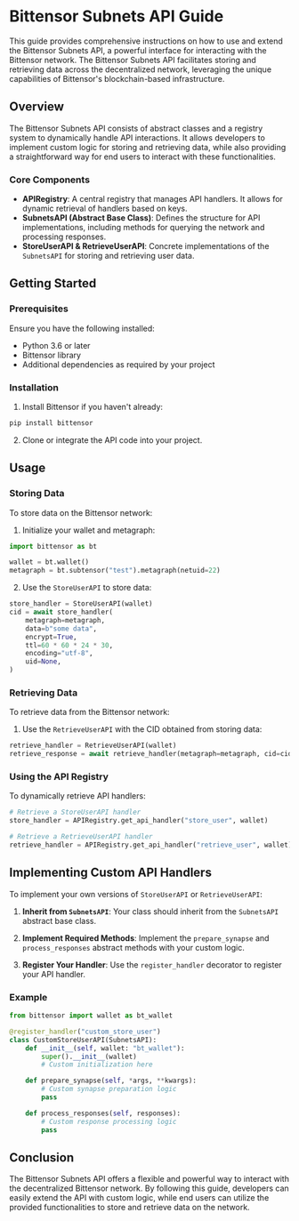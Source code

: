 # Bittensor Subnets API Guide

This guide provides comprehensive instructions on how to use and extend the Bittensor Subnets API, a powerful interface for interacting with the Bittensor network. The Bittensor Subnets API facilitates storing and retrieving data across the decentralized network, leveraging the unique capabilities of Bittensor's blockchain-based infrastructure.

## Overview

The Bittensor Subnets API consists of abstract classes and a registry system to dynamically handle API interactions. It allows developers to implement custom logic for storing and retrieving data, while also providing a straightforward way for end users to interact with these functionalities.

### Core Components

- **APIRegistry**: A central registry that manages API handlers. It allows for dynamic retrieval of handlers based on keys.
- **SubnetsAPI (Abstract Base Class)**: Defines the structure for API implementations, including methods for querying the network and processing responses.
- **StoreUserAPI & RetrieveUserAPI**: Concrete implementations of the `SubnetsAPI` for storing and retrieving user data.

## Getting Started

### Prerequisites

Ensure you have the following installed:
- Python 3.6 or later
- Bittensor library
- Additional dependencies as required by your project

### Installation

1. Install Bittensor if you haven't already:

```bash
pip install bittensor
```

2. Clone or integrate the API code into your project.

## Usage

### Storing Data

To store data on the Bittensor network:

1. Initialize your wallet and metagraph:

```python
import bittensor as bt

wallet = bt.wallet()
metagraph = bt.subtensor("test").metagraph(netuid=22)
```

2. Use the `StoreUserAPI` to store data:

```python
store_handler = StoreUserAPI(wallet)
cid = await store_handler(
    metagraph=metagraph,
    data=b"some data",
    encrypt=True,
    ttl=60 * 60 * 24 * 30,
    encoding="utf-8",
    uid=None,
)
```

### Retrieving Data

To retrieve data from the Bittensor network:

1. Use the `RetrieveUserAPI` with the CID obtained from storing data:

```python
retrieve_handler = RetrieveUserAPI(wallet)
retrieve_response = await retrieve_handler(metagraph=metagraph, cid=cid)
```

### Using the API Registry

To dynamically retrieve API handlers:

```python
# Retrieve a StoreUserAPI handler
store_handler = APIRegistry.get_api_handler("store_user", wallet)

# Retrieve a RetrieveUserAPI handler
retrieve_handler = APIRegistry.get_api_handler("retrieve_user", wallet)
```

## Implementing Custom API Handlers

To implement your own versions of `StoreUserAPI` or `RetrieveUserAPI`:

1. **Inherit from `SubnetsAPI`**: Your class should inherit from the `SubnetsAPI` abstract base class.

2. **Implement Required Methods**: Implement the `prepare_synapse` and `process_responses` abstract methods with your custom logic.

3. **Register Your Handler**: Use the `register_handler` decorator to register your API handler.

### Example

```python
from bittensor import wallet as bt_wallet

@register_handler("custom_store_user")
class CustomStoreUserAPI(SubnetsAPI):
    def __init__(self, wallet: "bt_wallet"):
        super().__init__(wallet)
        # Custom initialization here

    def prepare_synapse(self, *args, **kwargs):
        # Custom synapse preparation logic
        pass

    def process_responses(self, responses):
        # Custom response processing logic
        pass
```

## Conclusion

The Bittensor Subnets API offers a flexible and powerful way to interact with the decentralized Bittensor network. By following this guide, developers can easily extend the API with custom logic, while end users can utilize the provided functionalities to store and retrieve data on the network.